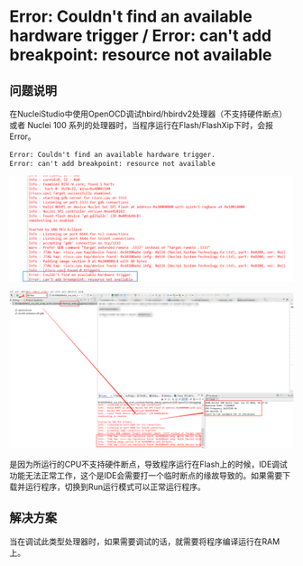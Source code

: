 # Error: Couldn't find an available hardware trigger / Error: can't add breakpoint: resource not available

## 问题说明

在NucleiStudio中使用OpenOCD调试hbird/hbirdv2处理器（不支持硬件断点）或者 Nuclei 100 系列的处理器时，当程序运行在Flash/FlashXip下时，会报Error。
```
Error: Couldn't find an available hardware trigger.
Error: can't add breakpoint: resource not available
```

![](asserts/images/13/13-1.png)

![](asserts/images/13/13-2.png)

是因为所运行的CPU不支持硬件断点，导致程序运行在Flash上的时候，IDE调试功能无法正常工作，这个是IDE会需要打一个临时断点的缘故导致的。如果需要下载并运行程序，切换到Run运行模式可以正常运行程序。

## 解决方案

当在调试此类型处理器时，如果需要调试的话，就需要将程序编译运行在RAM上。
